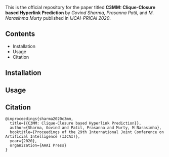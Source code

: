This is the official repository for the paper titled **C3MM: Clique-Closure based Hyperlink Prediction** by *Govind Sharma*, *Prasanna Patil*, and *M. Narasihma Murty* published in *IJCAI-PRICAI 2020*.

## Contents
- Installation
- Usage
- Citation

## Installation

## Usage

## Citation
```
@inproceedings{sharma2020c3mm,
  title={{C3MM: Clique-Closure based Hyperlink Prediction}},
  author={Sharma, Govind and Patil, Prasanna and Murty, M Narasimha},
  booktitle={Proceedings of the 29th International Joint Conference on Artificial Intelligence (IJCAI)},
  year={2020},
  organization={AAAI Press}
}
```
